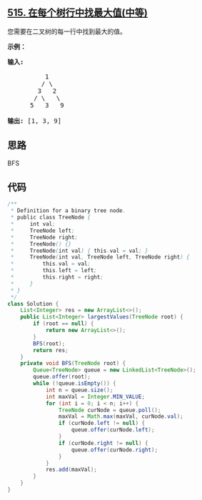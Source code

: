 ## [515. 在每个树行中找最大值(中等)](https://leetcode-cn.com/problems/find-largest-value-in-each-tree-row/)
<div class="notranslate"><p>您需要在二叉树的每一行中找到最大的值。</p>

<p><strong>示例：</strong></p>

<pre><strong>输入:</strong> 

          1
         / \
        3   2
       / \   \  
      5   3   9 

<strong>输出:</strong> [1, 3, 9]
</pre>
</div>

## 思路
BFS

## 代码
```java
/**
 * Definition for a binary tree node.
 * public class TreeNode {
 *     int val;
 *     TreeNode left;
 *     TreeNode right;
 *     TreeNode() {}
 *     TreeNode(int val) { this.val = val; }
 *     TreeNode(int val, TreeNode left, TreeNode right) {
 *         this.val = val;
 *         this.left = left;
 *         this.right = right;
 *     }
 * }
 */
class Solution {
    List<Integer> res = new ArrayList<>();
    public List<Integer> largestValues(TreeNode root) {
        if (root == null) {
            return new ArrayList<>();
        }
        BFS(root);
        return res;
    }
    private void BFS(TreeNode root) {
        Queue<TreeNode> queue = new LinkedList<TreeNode>();
        queue.offer(root);
        while (!queue.isEmpty()) {
            int n = queue.size();
            int maxVal = Integer.MIN_VALUE;
            for (int i = 0; i < n; i++) {
                TreeNode curNode = queue.poll();
                maxVal = Math.max(maxVal, curNode.val);
                if (curNode.left != null) {
                    queue.offer(curNode.left);
                }
                if (curNode.right != null) {
                    queue.offer(curNode.right);
                }
            }
            res.add(maxVal);
        }
    }
}
```
